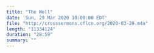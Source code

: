 ```yaml
---
title: "The Well"
date: 'Sun, 29 Mar 2020 10:00:00 EDT'
file: "http://crosssermons.cflcn.org/2020-03-29.m4a"
length: "11334124"
duration: "28:59"
summary: ""
---
```


